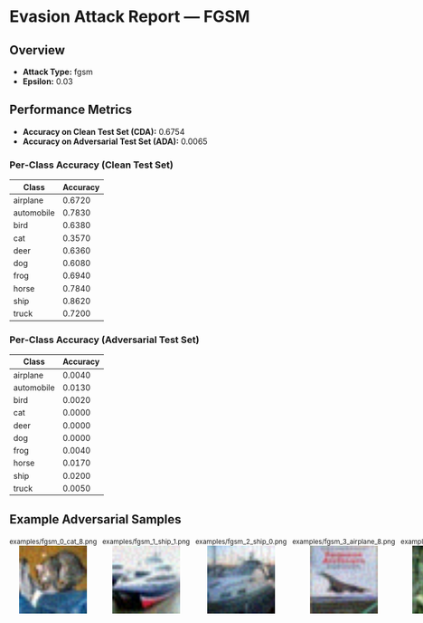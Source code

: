 # Evasion Attack Report — FGSM

## Overview

- **Attack Type:** fgsm
- **Epsilon:** 0.03

## Performance Metrics

- **Accuracy on Clean Test Set (CDA):** 0.6754
- **Accuracy on Adversarial Test Set (ADA):** 0.0065

### Per‑Class Accuracy (Clean Test Set)

| Class | Accuracy |
|-------|----------|
| airplane | 0.6720 |
| automobile | 0.7830 |
| bird | 0.6380 |
| cat | 0.3570 |
| deer | 0.6360 |
| dog | 0.6080 |
| frog | 0.6940 |
| horse | 0.7840 |
| ship | 0.8620 |
| truck | 0.7200 |

### Per‑Class Accuracy (Adversarial Test Set)

| Class | Accuracy |
|-------|----------|
| airplane | 0.0040 |
| automobile | 0.0130 |
| bird | 0.0020 |
| cat | 0.0000 |
| deer | 0.0000 |
| dog | 0.0000 |
| frog | 0.0040 |
| horse | 0.0170 |
| ship | 0.0200 |
| truck | 0.0050 |

## Example Adversarial Samples

<div style="display: flex; gap: 10px;">
<div style="text-align:center;"><small>examples/fgsm_0_cat_8.png</small><br><img src="examples/fgsm_0_cat_8.png" style="width: 120px;"></div>
<div style="text-align:center;"><small>examples/fgsm_1_ship_1.png</small><br><img src="examples/fgsm_1_ship_1.png" style="width: 120px;"></div>
<div style="text-align:center;"><small>examples/fgsm_2_ship_0.png</small><br><img src="examples/fgsm_2_ship_0.png" style="width: 120px;"></div>
<div style="text-align:center;"><small>examples/fgsm_3_airplane_8.png</small><br><img src="examples/fgsm_3_airplane_8.png" style="width: 120px;"></div>
<div style="text-align:center;"><small>examples/fgsm_4_frog_4.png</small><br><img src="examples/fgsm_4_frog_4.png" style="width: 120px;"></div>
</div>